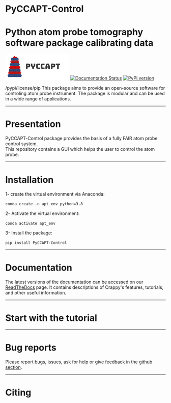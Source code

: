 # PyCCAPT-Control 
# Python atom probe tomography software package calibrating data 
![plot](../files/logo.png)
[![Documentation Status](https://readthedocs.org/projects/pyccapt/badge/?version=latest)](https://pyccapt.readthedocs.io/en/latest/?badge=latest)
[![PyPi version](https://badgen.net/pypi/v/pyccapt-calibration/)](https://pypi.org/project/pyccapt-calibration)

/pypi/license/pip
This package aims to provide an open-source software for controling atom probe instrument. The package is modular and can be
used in a wide range of applications.

----------

# Presentation


PyCCAPT-Control package provides the basis of a fully FAIR atom probe control system.  
This repository contains a GUI which helps the user to control the atom probe.


 ---------------------

#  Installation
1- create the virtual environment via Anaconda:
    
    conda create -n apt_env python=3.8 

2- Activate the virtual environment:

    conda activate apt_env


3- Install the package:

    pip install PyCCAPT-Control

--------------
# Documentation

The latest versions of the documentation can be accessed on our
[ReadTheDocs](https://pyccapt.readthedocs.io/en/latest/?#) page. It contains descriptions of
Crappy's features, tutorials, and other useful information.


---------------------
# Start with the tutorial



------------------
# Bug reports

Please report bugs, issues, ask for help or give feedback in the [github section](https://github.com/mmonajem/pyccapt/issues).

-----------
# Citing 

